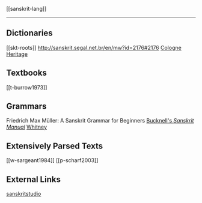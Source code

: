 [[sanskrit-lang]]

---

## Dictionaries
[[skt-roots]]
http://sanskrit.segal.net.br/en/mw?id=2176#2176
[Cologne](https://www.sanskrit-lexicon.uni-koeln.de/)
[Heritage](https://sanskrit.inria.fr/DICO/index.fr.html)

## Textbooks
[[t-burrow1973]]

## Grammars
Friedrich Max Müller: A Sanskrit Grammar for Beginners
[Bucknell's *Sanskrit Manual*](a/20378642.pdf)
[Whitney](https://en.wikisource.org/wiki/Sanskrit-Grammar-(Whitney))

## Extensively Parsed Texts
[[w-sargeant1984]]
[[p-scharf2003]]

## External Links
[sanskritstudio](https://sanskritstudio.wordpress.com/book-reviews/)